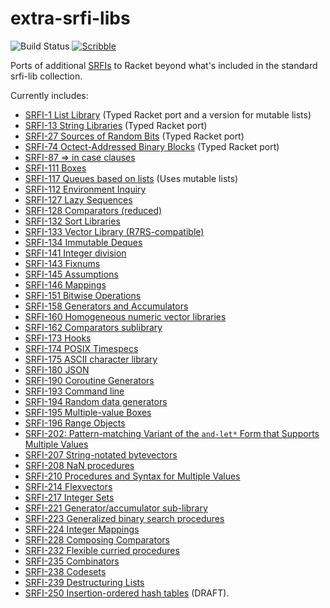 extra-srfi-libs
===============

![Build Status](https://github.com/shawnw/racket-extra-srfi-libs/actions/workflows/ci.yml/badge.svg)
[![Scribble](https://img.shields.io/badge/Docs-Scribble-blue.svg)](https://pkg-build.racket-lang.org/doc/extra-srfi-libs@extra-srfi-libs/index.html)

Ports of additional [SRFIs](https://srfi.schemers.org/) to Racket
beyond what's included in the standard srfi-lib collection.

Currently includes:

* [SRFI-1 List Library](https://srfi.schemers.org/srfi-1/srfi-1.html) (Typed Racket port and a version for mutable lists)
* [SRFI-13 String Libraries](https://srfi.schemers.org/srfi-13/srfi-13.html) (Typed Racket port)
* [SRFI-27 Sources of Random Bits](https://srfi.schemers.org/srfi-27/srfi-27.html) (Typed Racket port)
* [SRFI-74 Octect-Addressed Binary Blocks](https://srfi.schemers.org/srfi-74/srfi-74.html) (Typed Racket port)
* [SRFI-87 => in case clauses](https://srfi.schemers.org/srfi-87/srfi-87.html)
* [SRFI-111 Boxes](https://srfi.schemers.org/srfi-111/srfi-111.html)
* [SRFI-117 Queues based on lists](https://srfi.schemers.org/srfi-117/srfi-117.html) (Uses mutable lists)
* [SRFI-112 Environment Inquiry](https://srfi.schemers.org/srfi-112/srfi-112.html)
* [SRFI-127 Lazy Sequences](https://srfi.schemers.org/srfi-127/srfi-127.html)
* [SRFI-128 Comparators (reduced)](https://srfi.schemers.org/srfi-128/srfi-128.html)
* [SRFI-132 Sort Libraries](https://srfi.schemers.org/srfi-132/srfi-132.html)
* [SRFI-133 Vector Library (R7RS-compatible)](https://srfi.schemers.org/srfi-133/srfi-133.html)
* [SRFI-134 Immutable Deques](https://srfi.schemers.org/srfi-134/srfi-134.html)
* [SRFI-141 Integer division](https://srfi.schemers.org/srfi-141/srfi-141.html)
* [SRFI-143 Fixnums](https://srfi.schemers.org/srfi-143/srfi-143.html)
* [SRFI-145 Assumptions](https://srfi.schemers.org/srfi-145/srfi-145.html)
* [SRFI-146 Mappings](https://srfi.schemers.org/srfi-146/srfi-146.html)
* [SRFI-151 Bitwise Operations](https://srfi.schemers.org/srfi-151/srfi-151.html)
* [SRFI-158 Generators and Accumulators](https://srfi.schemers.org/srfi-158/srfi-158.html)
* [SRFI-160 Homogeneous numeric vector libraries](https://srfi.schemers.org/srfi-160/srfi-160.html)
* [SRFI-162 Comparators sublibrary](https://srfi.schemers.org/srfi-162/srfi-162.html)
* [SRFI-173 Hooks](https://srfi.schemers.org/srfi-173/srfi-173.html)
* [SRFI-174 POSIX Timespecs](https://srfi.schemers.org/srfi-174/srfi-174.html)
* [SRFI-175 ASCII character library](https://srfi.schemers.org/srfi-175/srfi-175.html)
* [SRFI-180 JSON](https://srfi.schemers.org/srfi-180/srfi-180.html)
* [SRFI-190 Coroutine Generators](https://srfi.schemers.org/srfi-190/srfi-190.html)
* [SRFI-193 Command line](https://srfi.schemers.org/srfi-193/srfi-193.html)
* [SRFI-194 Random data generators](https://srfi.schemers.org/srfi-194/srfi-194.html)
* [SRFI-195 Multiple-value Boxes](https://srfi.schemers.org/srfi-195/srfi-195.html)
* [SRFI-196 Range Objects](https://srfi.schemers.org/srfi-196/srfi-196.html)
* [SRFI-202: Pattern-matching Variant of the `and-let*` Form that Supports Multiple Values](https://srfi.schemers.org/srfi-202/srfi-202.html)
* [SRFI-207 String-notated bytevectors](https://srfi.schemers.org/srfi-207/srfi-207.html)
* [SRFI-208 NaN procedures](https://srfi.schemers.org/srfi-208/srfi-208.html)
* [SRFI-210 Procedures and Syntax for Multiple Values](https://srfi.schemers.org/srfi-210/srfi-210.html)
* [SRFI-214 Flexvectors](https://srfi.schemers.org/srfi-214/srfi-214.html)
* [SRFI-217 Integer Sets](https://srfi.schemers.org/srfi-217/srfi-217.html)
* [SRFI-221 Generator/accumulator sub-library](https://srfi.schemers.org/srfi-221/srfi-221.html)
* [SRFI-223 Generalized binary search procedures](https://srfi.schemers.org/srfi-223/srfi-223.html)
* [SRFI-224 Integer Mappings](https://srfi.schemers.org/srfi-224/srfi-224.html)
* [SRFI-228 Composing Comparators](https://srfi.schemers.org/srfi-228/srfi-228.html)
* [SRFI-232 Flexible curried procedures](https://srfi.schemers.org/srfi-232/srfi-232.html)
* [SRFI-235 Combinators](https://srfi.schemers.org/srfi-235/srfi-235.html)
* [SRFI-238 Codesets](https://srfi.schemers.org/srfi-238/srfi-238.html)
* [SRFI-239 Destructuring Lists](https://srfi.schemers.org/srfi-239/srfi-239.html)
* [SRFI-250 Insertion-ordered hash tables](https://srfi.schemers.org/srfi-250/srfi-250.html) (DRAFT).
